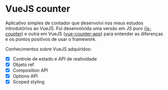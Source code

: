 # VueJS counter

Aplicativo simples de contador que desenvolvi nos meus estudos introdutórios ao VueJS. Foi desenvolvida uma versão em JS puro ([js-counter](./js-counter)) e outra em VueJS ([vue-counter-app](./vue-counter-app)) para entender as diferenças e os pontos positivos de usar o framework.

Conhecimentos sobre VueJS adquiridos:

  - [x] Controle de estado e API de reatividade
  - [x] Objeto ref 
  - [x] Composition API
  - [x] Options API
  - [x] Scoped styling